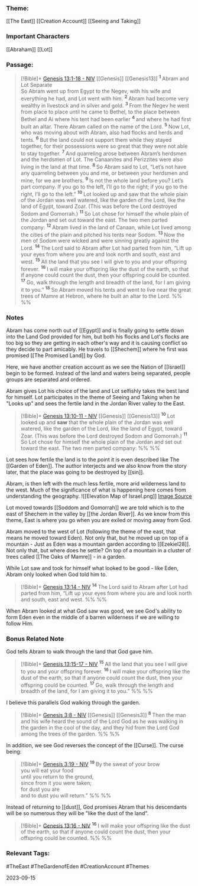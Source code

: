### Theme: 
[[The East]]
[[Creation Account]]
[[Seeing and Taking]]
### Important Characters
[[Abraham]]
[[Lot]]

### Passage:
> [!Bible]+ [Genesis 13:1-18 - NIV](https://bolls.life/NIV/1/13/) [[Genesis]] [[Genesis13]]
>  <sup> **1** </sup>Abram and Lot Separate<br/>So Abram went up from Egypt to the Negev, with his wife and everything he had, and Lot went with him. <sup> **2** </sup>Abram had become very wealthy in livestock and in silver and gold. <sup> **3** </sup>From the Negev he went from place to place until he came to Bethel, to the place between Bethel and Ai where his tent had been earlier <sup> **4** </sup>and where he had first built an altar. There Abram called on the name of the Lord. <sup> **5** </sup>Now Lot, who was moving about with Abram, also had flocks and herds and tents. <sup> **6** </sup>But the land could not support them while they stayed together, for their possessions were so great that they were not able to stay together. <sup> **7** </sup>And quarreling arose between Abram’s herdsmen and the herdsmen of Lot. The Canaanites and Perizzites were also living in the land at that time. <sup> **8** </sup>So Abram said to Lot, “Let’s not have any quarreling between you and me, or between your herdsmen and mine, for we are brothers. <sup> **9** </sup>Is not the whole land before you? Let’s part company. If you go to the left, I’ll go to the right; if you go to the right, I’ll go to the left.” <sup> **10** </sup>Lot looked up and saw that the whole plain of the Jordan was well watered, like the garden of the Lord, like the land of Egypt, toward Zoar. (This was before the Lord destroyed Sodom and Gomorrah.) <sup> **11** </sup>So Lot chose for himself the whole plain of the Jordan and set out toward the east. The two men parted company: <sup> **12** </sup>Abram lived in the land of Canaan, while Lot lived among the cities of the plain and pitched his tents near Sodom. <sup> **13** </sup>Now the men of Sodom were wicked and were sinning greatly against the Lord. <sup> **14** </sup>The Lord said to Abram after Lot had parted from him, “Lift up your eyes from where you are and look north and south, east and west. <sup> **15** </sup>All the land that you see I will give to you and your offspring forever. <sup> **16** </sup>I will make your offspring like the dust of the earth, so that if anyone could count the dust, then your offspring could be counted. <sup> **17** </sup>Go, walk through the length and breadth of the land, for I am giving it to you.” <sup> **18** </sup>So Abram moved his tents and went to live near the great trees of Mamre at Hebron, where he built an altar to the Lord.
 %% %%
 
### Notes
Abram has come north out of [[Egypt]] and is finally going to settle down into the Land God provided for him, but both his flocks and Lot's flocks are too big so they are getting in each other's way and it is causing conflict so they decide to part amicably. He travels to [[Shechem]] where he first was promised [[The Promised Land]] by God.

Here, we have another creation account as we see the Nation of [[Israel]] begin to be formed. Instead of the land and waters being separated, people groups are separated and ordered. 

Abram gives Lot his choice of the land and Lot selfishly takes the best land for himself. Lot participates in the theme of Seeing and Taking when he "Looks up" and sees the fertile land in the Jordan River valley to the East.

> [!Bible]+ [Genesis 13:10-11 - NIV](https://bolls.life/NIV/1/13/) [[Genesis]] [[Genesis13]]
>  <sup> **10** </sup>Lot looked up and **saw** that the whole plain of the Jordan was well watered, like the garden of the Lord, like the land of Egypt, toward Zoar. (This was before the Lord destroyed Sodom and Gomorrah.) <sup> **11** </sup>So Lot chose for himself the whole plain of the Jordan and set out toward the east. The two men parted company:
 %% %%

Lot sees how fertile the land is to the point it is even described like The [[Garden of Eden]]. The author interjects and we also know from the story later, that the place was going to be destroyed by [[sin]]. 

Abram, is then left with the much less fertile, more arid wilderness land to the west. Much of the significance of what is happening here comes from understanding the geography.
![[Elevation Map of Israel.png]]
[Image Source](https://www.biblecartoons.co.uk/cartoons/genesis-13-abram-and-lot-separate-scene-03-land-choice)

Lot moved towards [[Soddom and Gomorrah]] we are told which is to the east of Shechem in the valley by [[the Jordan River]]. As we know from this theme, East is where you go when you are exiled or moving away from God.

Abram moved to the west of Lot (following the theme of the east, that means he moved toward Eden). Not only that, but he moved up on top of a mountain - Just as Eden was a mountain garden according to [[Ezekiel28]]. Not only that, but where does he settle? On top of a mountain in a cluster of trees called [[The Oaks of Mamre]] - in a garden.

While Lot saw and took for himself what looked to be good - like Eden, Abram only looked when God told him to. 

> [!Bible]+ [Genesis 13:14 - NIV](https://bolls.life/NIV/1/13/)
>  <sup> **14** </sup>The Lord said to Abram after Lot had parted from him, “Lift up your eyes from where you are and look north and south, east and west.
 %% %%

When Abram looked at what God saw was good, we see God's ability to form Eden even in the middle of a barren wilderness if we are willing to follow Him. 

### Bonus Related Note
God tells Abram to walk through the land that God gave him.

> [!Bible]+ [Genesis 13:15-17 - NIV](https://bolls.life/NIV/1/13/)
>  <sup> **15** </sup>All the land that you see I will give to you and your offspring forever. <sup> **16** </sup>I will make your offspring like the dust of the earth, so that if anyone could count the dust, then your offspring could be counted. <sup> **17** </sup>Go, walk through the length and breadth of the land, for I am giving it to you.”
 %% %%

I believe this parallels God walking through the garden.

> [!Bible]+ [Genesis 3:8 - NIV](https://bolls.life/NIV/1/3/) [[Genesis]] [[Genesis3]]
>  <sup> **8** </sup>Then the man and his wife heard the sound of the Lord God as he was walking in the garden in the cool of the day, and they hid from the Lord God among the trees of the garden.
 %% %%

In addition, we see God reverses the concept of the [[Curse]]. The curse being:

> [!Bible]+ [Genesis 3:19 - NIV](https://bolls.life/NIV/1/3/)
>  <sup> **19** </sup>By the sweat of your brow<br/>you will eat your food<br/>until you return to the ground,<br/>since from it you were taken;<br/>for dust you are<br/>and to dust you will return.”
 %% %%

Instead of returning to [[dust]], God promises Abram that his descendants will be so numerous they will be "like the dust of the land".

> [!Bible]+ [Genesis 13:16 - NIV](https://bolls.life/NIV/1/13/)
>  <sup> **16** </sup>I will make your offspring like the dust of the earth, so that if anyone could count the dust, then your offspring could be counted.
 %% %%
### Relevant Tags:
#TheEast #TheGardenofEden #CreationAccount  #Themes 

2023-09-15